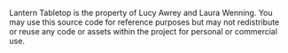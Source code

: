 Lantern Tabletop is the property of Lucy Awrey and Laura Wenning. You may use this source code for reference purposes but may not redistribute or reuse any code or assets within the project for personal or commercial use.

